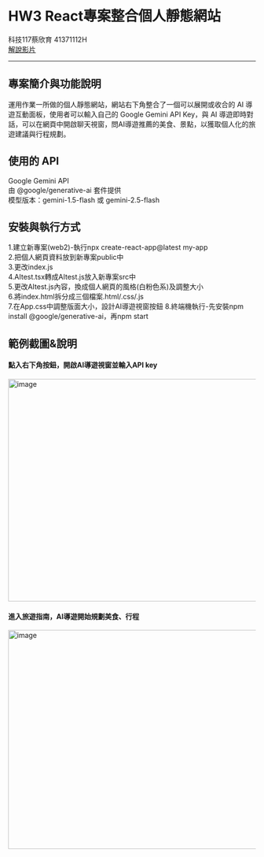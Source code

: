 # HW3 React專案整合個人靜態網站

科技117蔡欣育 41371112H  
[解說影片](https://youtu.be/8kEEivIasl8)

--- 
## 專案簡介與功能說明  
運用作業一所做的個人靜態網站，網站右下角整合了一個可以展開或收合的 AI 導遊互動面板，使用者可以輸入自己的 Google Gemini API Key，與 AI 導遊即時對話，可以在網頁中開啟聊天視窗，問AI導遊推薦的美食、景點，以獲取個人化的旅遊建議與行程規劃。

## 使用的 API
Google Gemini API  
由 @google/generative-ai 套件提供  
模型版本：gemini-1.5-flash 或 gemini-2.5-flash

## 安裝與執行方式
1.建立新專案(web2)-執行npx create-react-app@latest my-app  
2.把個人網頁資料放到新專案public中  
3.更改index.js  
4.AItest.tsx轉成AItest.js放入新專案src中  
5.更改AItest.js內容，換成個人網頁的風格(白粉色系)及調整大小  
6.將index.html拆分成三個檔案.html/.css/.js  
7.在App.css中調整版面大小，設計AI導遊視窗按鈕
8.終端機執行-先安裝npm install @google/generative-ai，再npm start  

## 範例截圖&說明
#### 點入右下角按鈕，開啟AI導遊視窗並輸入API key  

<img width="903" height="452" alt="image" src="https://github.com/user-attachments/assets/4f53001e-d23a-4044-ab85-7966dd73cfbc" />  

#### 進入旅遊指南，AI導遊開始規劃美食、行程  

<img width="887" height="445" alt="image" src="https://github.com/user-attachments/assets/44632ba9-0fed-455e-9848-fdd0436dfff6" />
